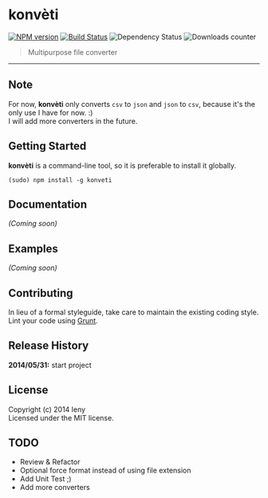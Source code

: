 # konvèti 

[![NPM version](http://img.shields.io/npm/v/konveti.svg)](https://www.npmjs.org/package/konveti) [![Build Status](https://secure.travis-ci.org/leny/konveti.png?branch=master)](http://travis-ci.org/leny/konveti) ![Dependency Status](https://david-dm.org/leny/konveti.svg) ![Downloads counter](http://img.shields.io/npm/dm/konveti.svg)

> Multipurpose file converter

* * *

## Note

For now, **konvèti** only converts `csv` to `json` and `json` to `csv`, because it's the only use I have for now. :)  
I will add more converters in the future.

## Getting Started

**konvèti** is a command-line tool, so it is preferable to install it globally.

    (sudo) npm install -g konveti

## Documentation

_(Coming soon)_

## Examples

_(Coming soon)_

## Contributing

In lieu of a formal styleguide, take care to maintain the existing coding style. Lint your code using [Grunt](http://gruntjs.com).

## Release History

**2014/05/31:** start project

## License

Copyright (c) 2014 leny  
Licensed under the MIT license.

## TODO

* Review & Refactor
* Optional force format instead of using file extension
* Add Unit Test ;)
* Add more converters
